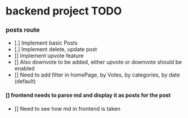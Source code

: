 # backend project TODO 

### posts route
- [.] Implement basic Posts
- [.] Implement delete, update post
- [] Implement upvote feature
- [] Also downvote to be added, either upvote or downvote should be enabled
- [] Need to add filter in homePage, by Votes, by categories, by date (default)



####  [] frontend needs to parse md and display it as posts for the post
- [] Need to see how md in frontend is taken